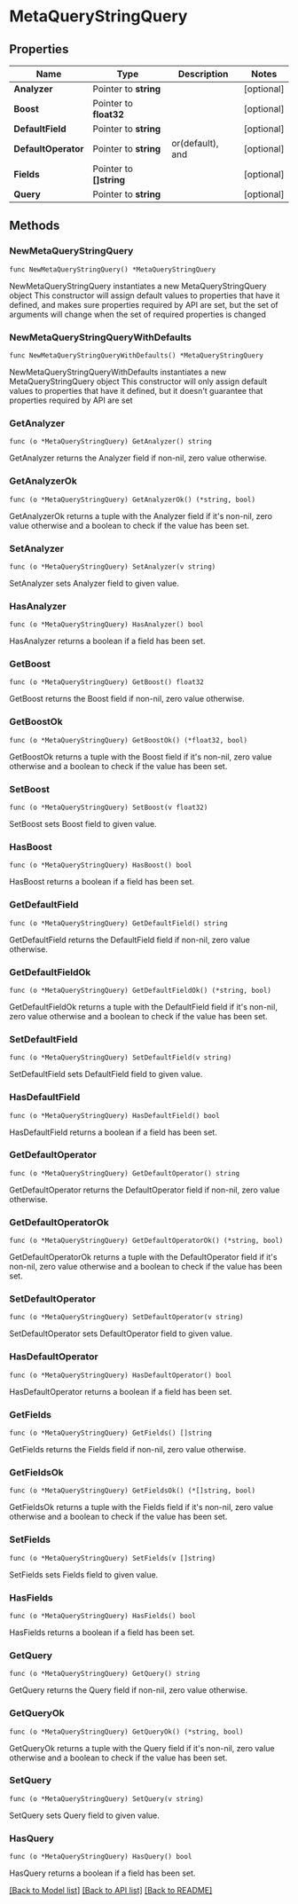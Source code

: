 # MetaQueryStringQuery

## Properties

Name | Type | Description | Notes
------------ | ------------- | ------------- | -------------
**Analyzer** | Pointer to **string** |  | [optional] 
**Boost** | Pointer to **float32** |  | [optional] 
**DefaultField** | Pointer to **string** |  | [optional] 
**DefaultOperator** | Pointer to **string** | or(default), and | [optional] 
**Fields** | Pointer to **[]string** |  | [optional] 
**Query** | Pointer to **string** |  | [optional] 

## Methods

### NewMetaQueryStringQuery

`func NewMetaQueryStringQuery() *MetaQueryStringQuery`

NewMetaQueryStringQuery instantiates a new MetaQueryStringQuery object
This constructor will assign default values to properties that have it defined,
and makes sure properties required by API are set, but the set of arguments
will change when the set of required properties is changed

### NewMetaQueryStringQueryWithDefaults

`func NewMetaQueryStringQueryWithDefaults() *MetaQueryStringQuery`

NewMetaQueryStringQueryWithDefaults instantiates a new MetaQueryStringQuery object
This constructor will only assign default values to properties that have it defined,
but it doesn't guarantee that properties required by API are set

### GetAnalyzer

`func (o *MetaQueryStringQuery) GetAnalyzer() string`

GetAnalyzer returns the Analyzer field if non-nil, zero value otherwise.

### GetAnalyzerOk

`func (o *MetaQueryStringQuery) GetAnalyzerOk() (*string, bool)`

GetAnalyzerOk returns a tuple with the Analyzer field if it's non-nil, zero value otherwise
and a boolean to check if the value has been set.

### SetAnalyzer

`func (o *MetaQueryStringQuery) SetAnalyzer(v string)`

SetAnalyzer sets Analyzer field to given value.

### HasAnalyzer

`func (o *MetaQueryStringQuery) HasAnalyzer() bool`

HasAnalyzer returns a boolean if a field has been set.

### GetBoost

`func (o *MetaQueryStringQuery) GetBoost() float32`

GetBoost returns the Boost field if non-nil, zero value otherwise.

### GetBoostOk

`func (o *MetaQueryStringQuery) GetBoostOk() (*float32, bool)`

GetBoostOk returns a tuple with the Boost field if it's non-nil, zero value otherwise
and a boolean to check if the value has been set.

### SetBoost

`func (o *MetaQueryStringQuery) SetBoost(v float32)`

SetBoost sets Boost field to given value.

### HasBoost

`func (o *MetaQueryStringQuery) HasBoost() bool`

HasBoost returns a boolean if a field has been set.

### GetDefaultField

`func (o *MetaQueryStringQuery) GetDefaultField() string`

GetDefaultField returns the DefaultField field if non-nil, zero value otherwise.

### GetDefaultFieldOk

`func (o *MetaQueryStringQuery) GetDefaultFieldOk() (*string, bool)`

GetDefaultFieldOk returns a tuple with the DefaultField field if it's non-nil, zero value otherwise
and a boolean to check if the value has been set.

### SetDefaultField

`func (o *MetaQueryStringQuery) SetDefaultField(v string)`

SetDefaultField sets DefaultField field to given value.

### HasDefaultField

`func (o *MetaQueryStringQuery) HasDefaultField() bool`

HasDefaultField returns a boolean if a field has been set.

### GetDefaultOperator

`func (o *MetaQueryStringQuery) GetDefaultOperator() string`

GetDefaultOperator returns the DefaultOperator field if non-nil, zero value otherwise.

### GetDefaultOperatorOk

`func (o *MetaQueryStringQuery) GetDefaultOperatorOk() (*string, bool)`

GetDefaultOperatorOk returns a tuple with the DefaultOperator field if it's non-nil, zero value otherwise
and a boolean to check if the value has been set.

### SetDefaultOperator

`func (o *MetaQueryStringQuery) SetDefaultOperator(v string)`

SetDefaultOperator sets DefaultOperator field to given value.

### HasDefaultOperator

`func (o *MetaQueryStringQuery) HasDefaultOperator() bool`

HasDefaultOperator returns a boolean if a field has been set.

### GetFields

`func (o *MetaQueryStringQuery) GetFields() []string`

GetFields returns the Fields field if non-nil, zero value otherwise.

### GetFieldsOk

`func (o *MetaQueryStringQuery) GetFieldsOk() (*[]string, bool)`

GetFieldsOk returns a tuple with the Fields field if it's non-nil, zero value otherwise
and a boolean to check if the value has been set.

### SetFields

`func (o *MetaQueryStringQuery) SetFields(v []string)`

SetFields sets Fields field to given value.

### HasFields

`func (o *MetaQueryStringQuery) HasFields() bool`

HasFields returns a boolean if a field has been set.

### GetQuery

`func (o *MetaQueryStringQuery) GetQuery() string`

GetQuery returns the Query field if non-nil, zero value otherwise.

### GetQueryOk

`func (o *MetaQueryStringQuery) GetQueryOk() (*string, bool)`

GetQueryOk returns a tuple with the Query field if it's non-nil, zero value otherwise
and a boolean to check if the value has been set.

### SetQuery

`func (o *MetaQueryStringQuery) SetQuery(v string)`

SetQuery sets Query field to given value.

### HasQuery

`func (o *MetaQueryStringQuery) HasQuery() bool`

HasQuery returns a boolean if a field has been set.


[[Back to Model list]](../README.md#documentation-for-models) [[Back to API list]](../README.md#documentation-for-api-endpoints) [[Back to README]](../README.md)


